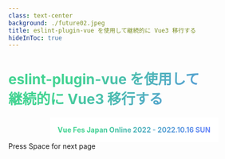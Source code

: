 ```yaml
---
class: text-center
background: ./future02.jpeg
title: eslint-plugin-vue を使用して継続的に Vue3 移行する
hideInToc: true
---
```


# eslint-plugin-vue を使用して<br>継続的に Vue3 移行する

<div class="event-name-wrapper">
  <div class="event-name">
    <a href="https://vuefes.jp/2022/" target="_blank" rel="noopener">Vue Fes Japan Online 2022 - 2022.10.16 SUN</a>
  </div>
</div>

<div class="pt-12">
  <span @click="$slidev.nav.next" class="px-2 py-1 rounded cursor-pointer" hover="bg-white bg-opacity-10">
    Press Space for next page <carbon:arrow-right class="inline"/>
  </span>
</div>

<div class="abs-br m-6 flex gap-2">
  <a href="https://github.com/ota-meshi/vue-fes-japan-online-2022-slide" target="_blank" alt="GitHub"
    class="text-xl icon-btn opacity-50 !border-none !hover:text-white">
    <carbon-logo-github />
  </a>
</div>

<!--
The last comment block of each slide will be treated as slide notes. It will be visible and editable in Presenter Mode along with the slide. [Read more in the docs](https://sli.dev/guide/syntax.html#notes)
-->

<style>
h1, a {
  background: -webkit-linear-gradient(315deg,#42d392 25%,#647eff);
  background-clip: text;
  -webkit-background-clip: text;
  -moz-background-clip: text;
  text-fill-color: transparent;
  -webkit-text-fill-color: transparent;
  -moz-text-fill-color: transparent;
}
h1 {
  font-weight: 700;
}
.event-name-wrapper {
  display: flex;
  justify-content: center;
}
.event-name {
  width: fit-content;
  background-color: #fffd;
  padding: 16px;
  font-weight: 700;
}
.event-name:hover {
  width: fit-content;
  background-color: #fff;
  padding: 16px;
  font-weight: 700;
}
</style>
